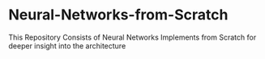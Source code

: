 # Neural-Networks-from-Scratch

This Repository Consists of Neural Networks Implements from Scratch for deeper insight into the architecture
